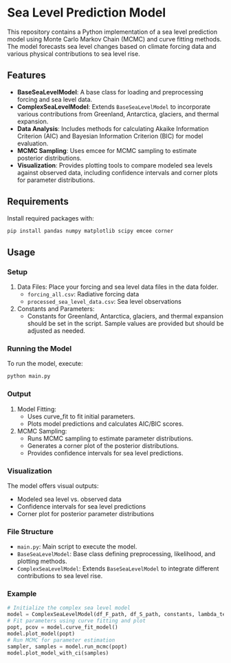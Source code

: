 # Sea Level Prediction Model

This repository contains a Python implementation of a sea level prediction model using Monte Carlo Markov Chain (MCMC) and curve fitting methods. The model forecasts sea level changes based on climate forcing data and various physical contributions to sea level rise.

## Features

* **BaseSeaLevelModel**: A base class for loading and preprocessing forcing and sea level data.
* **ComplexSeaLevelModel**: Extends `BaseSeaLevelModel` to incorporate various contributions from Greenland, Antarctica, glaciers, and thermal expansion.
* **Data Analysis**: Includes methods for calculating Akaike Information Criterion (AIC) and Bayesian Information Criterion (BIC) for model evaluation.
* **MCMC Sampling**: Uses emcee for MCMC sampling to estimate posterior distributions.
* **Visualization**: Provides plotting tools to compare modeled sea levels against observed data, including confidence intervals and corner plots for parameter distributions.

## Requirements

Install required packages with:

``` bash
pip install pandas numpy matplotlib scipy emcee corner
```

## Usage

### Setup

1. Data Files: Place your forcing and sea level data files in the data folder.
    * `forcing_all.csv`: Radiative forcing data
    * `processed_sea_level_data.csv`: Sea level observations
1. Constants and Parameters:
    * Constants for Greenland, Antarctica, glaciers, and thermal expansion should be set in the script. Sample values are provided but should be adjusted as needed.

### Running the Model

To run the model, execute:

``` bash
python main.py
```

### Output

1. Model Fitting:
    * Uses curve_fit to fit initial parameters.
    * Plots model predictions and calculates AIC/BIC scores.
1. MCMC Sampling:
    * Runs MCMC sampling to estimate parameter distributions.
    * Generates a corner plot of the posterior distributions.
    * Provides confidence intervals for sea level predictions.

### Visualization

The model offers visual outputs:

* Modeled sea level vs. observed data
* Confidence intervals for sea level predictions
* Corner plot for posterior parameter distributions

### File Structure

* `main.py`: Main script to execute the model.
* `BaseSeaLevelModel`: Base class defining preprocessing, likelihood, and plotting methods.
* `ComplexSeaLevelModel`: Extends `BaseSeaLevelModel` to integrate different contributions to sea level rise.

### Example

``` python
# Initialize the complex sea level model
model = ComplexSeaLevelModel(df_F_path, df_S_path, constants, lambda_temp)
# Fit parameters using curve fitting and plot
popt, pcov = model.curve_fit_model()
model.plot_model(popt)
# Run MCMC for parameter estimation
sampler, samples = model.run_mcmc(popt)
model.plot_model_with_ci(samples)
```